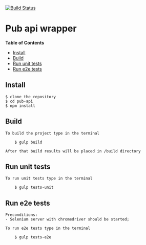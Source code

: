 [![Build Status](https://travis-ci.org/vzhukovsky/pub-api.svg?branch=master)](https://travis-ci.org/vzhukovsky/pub-api)


# Pub api wrapper


**Table of Contents**

- [Install](#Install)
- [Build](#Build)
- [Run unit tests](#RunUnitTests)
- [Run e2e tests](#RunE2eTests)

<a name="Install"></a>

## Install

    $ clone the repository
    $ cd pub-api
    $ npm install
    
<a name="Build"></a>

## Build

    To build the project type in the terminal
    
        $ gulp build
         
    After that build results will be placed in /build directory
    
<a name="RunUnitTests"></a>    
## Run unit tests

    To run unit tests type in the terminal
    
        $ gulp tests-unit
            
<a name="RunE2eTests"></a>    
## Run e2e tests
    Preconditions: 
    - Selenium server with chromedriver should be started;

    To run e2e tests type in the terminal
    
        $ gulp tests-e2e
